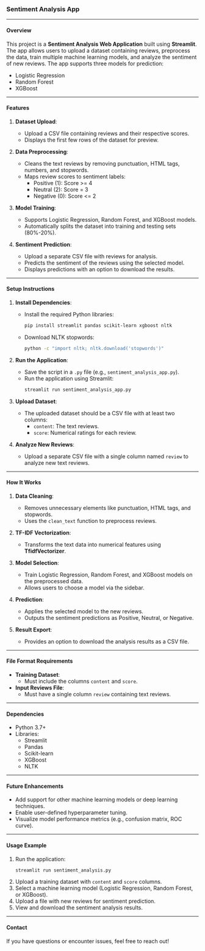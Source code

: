 ### Sentiment Analysis App

---

#### **Overview**
This project is a **Sentiment Analysis Web Application** built using **Streamlit**. The app allows users to upload a dataset containing reviews, preprocess the data, train multiple machine learning models, and analyze the sentiment of new reviews. The app supports three models for prediction: 
- Logistic Regression
- Random Forest
- XGBoost

---

#### **Features**
1. **Dataset Upload**:
   - Upload a CSV file containing reviews and their respective scores.
   - Displays the first few rows of the dataset for preview.

2. **Data Preprocessing**:
   - Cleans the text reviews by removing punctuation, HTML tags, numbers, and stopwords.
   - Maps review scores to sentiment labels:
     - Positive (1): Score >= 4
     - Neutral (2): Score = 3
     - Negative (0): Score <= 2

3. **Model Training**:
   - Supports Logistic Regression, Random Forest, and XGBoost models.
   - Automatically splits the dataset into training and testing sets (80%-20%).

4. **Sentiment Prediction**:
   - Upload a separate CSV file with reviews for analysis.
   - Predicts the sentiment of the reviews using the selected model.
   - Displays predictions with an option to download the results.

---

#### **Setup Instructions**
1. **Install Dependencies**:
   - Install the required Python libraries:
     ```bash
     pip install streamlit pandas scikit-learn xgboost nltk
     ```
   - Download NLTK stopwords:
     ```bash
     python -c "import nltk; nltk.download('stopwords')"
     ```

2. **Run the Application**:
   - Save the script in a `.py` file (e.g., `sentiment_analysis_app.py`).
   - Run the application using Streamlit:
     ```bash
     streamlit run sentiment_analysis_app.py
     ```

3. **Upload Dataset**:
   - The uploaded dataset should be a CSV file with at least two columns:
     - `content`: The text reviews.
     - `score`: Numerical ratings for each review.

4. **Analyze New Reviews**:
   - Upload a separate CSV file with a single column named `review` to analyze new text reviews.

---

#### **How It Works**
1. **Data Cleaning**:
   - Removes unnecessary elements like punctuation, HTML tags, and stopwords.
   - Uses the `clean_text` function to preprocess reviews.

2. **TF-IDF Vectorization**:
   - Transforms the text data into numerical features using **TfidfVectorizer**.

3. **Model Selection**:
   - Train Logistic Regression, Random Forest, and XGBoost models on the preprocessed data.
   - Allows users to choose a model via the sidebar.

4. **Prediction**:
   - Applies the selected model to the new reviews.
   - Outputs the sentiment predictions as Positive, Neutral, or Negative.

5. **Result Export**:
   - Provides an option to download the analysis results as a CSV file.

---

#### **File Format Requirements**
- **Training Dataset**:
  - Must include the columns `content` and `score`.
- **Input Reviews File**:
  - Must have a single column `review` containing text reviews.

---

#### **Dependencies**
- Python 3.7+
- Libraries:
  - Streamlit
  - Pandas
  - Scikit-learn
  - XGBoost
  - NLTK

---

#### **Future Enhancements**
- Add support for other machine learning models or deep learning techniques.
- Enable user-defined hyperparameter tuning.
- Visualize model performance metrics (e.g., confusion matrix, ROC curve).

---

#### **Usage Example**
1. Run the application:
   ```bash
   streamlit run sentiment_analysis.py
   ```
2. Upload a training dataset with `content` and `score` columns.
3. Select a machine learning model (Logistic Regression, Random Forest, or XGBoost).
4. Upload a file with new reviews for sentiment prediction.
5. View and download the sentiment analysis results.

---

#### **Contact**
If you have questions or encounter issues, feel free to reach out!
